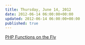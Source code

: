 ```yaml
---
title: Thursday, June 14, 2012
date: 2012-06-14 06:00:00+00:00
updated: 2012-06-14 06:00:00+00:00
published: true
---
```


[PHP Functions on the Fly](/php-functions-on-the-fly/)

